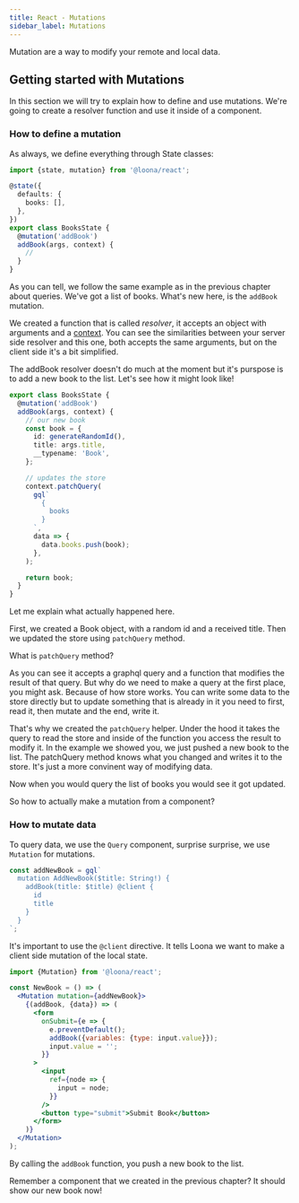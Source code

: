```yaml
---
title: React - Mutations
sidebar_label: Mutations
---
```


Mutation are a way to modify your remote and local data.

## Getting started with Mutations

In this section we will try to explain how to define and use mutations. We're going to create a resolver function and use it inside of a component.

### How to define a mutation

As always, we define everything through State classes:

```typescript
import {state, mutation} from '@loona/react';

@state({
  defaults: {
    books: [],
  },
})
export class BooksState {
  @mutation('addBook')
  addBook(args, context) {
    //
  }
}
```

As you can tell, we follow the same example as in the previous chapter about queries. We've got a list of books. What's new here, is the `addBook` mutation.

We created a function that is called _resolver_, it accepts an object with arguments and a [context](../api/context). You can see the similarities between your server side resolver and this one, both accepts the same arguments, but on the client side it's a bit simplified.

The addBook resolver doesn't do much at the moment but it's purspose is to add a new book to the list. Let's see how it might look like!

```typescript
export class BooksState {
  @mutation('addBook')
  addBook(args, context) {
    // our new book
    const book = {
      id: generateRandomId(),
      title: args.title,
      __typename: 'Book',
    };

    // updates the store
    context.patchQuery(
      gql`
        {
          books
        }
      `,
      data => {
        data.books.push(book);
      },
    );

    return book;
  }
}
```

Let me explain what actually happened here.

First, we created a Book object, with a random id and a received title. Then we updated the store using `patchQuery` method.

What is `patchQuery` method?

As you can see it accepts a graphql query and a function that modifies the result of that query. But why do we need to make a query at the first place, you might ask. Because of how store works. You can write some data to the store directly but to update something that is already in it you need to first, read it, then mutate and the end, write it.

That's why we created the `patchQuery` helper. Under the hood it takes the query to read the store and inside of the function you access the result to modify it. In the example we showed you, we just pushed a new book to the list. The patchQuery method knows what you changed and writes it to the store. It's just a more convinent way of modifying data.

Now when you would query the list of books you would see it got updated.

So how to actually make a mutation from a component?

### How to mutate data

To query data, we use the `Query` component, surprise surprise, we use `Mutation` for mutations.

```typescript
const addNewBook = gql`
  mutation AddNewBook($title: String!) {
    addBook(title: $title) @client {
      id
      title
    }
  }
`;
```

It's important to use the `@client` directive. It tells Loona we want to make a client side mutation of the local state.

```jsx
import {Mutation} from '@loona/react';

const NewBook = () => (
  <Mutation mutation={addNewBook}>
    {(addBook, {data}) => (
      <form
        onSubmit={e => {
          e.preventDefault();
          addBook({variables: {type: input.value}});
          input.value = '';
        }}
      >
        <input
          ref={node => {
            input = node;
          }}
        />
        <button type="submit">Submit Book</button>
      </form>
    )}
  </Mutation>
);
```

By calling the `addBook` function, you push a new book to the list.

Remember a component that we created in the previous chapter? It should show our new book now!
